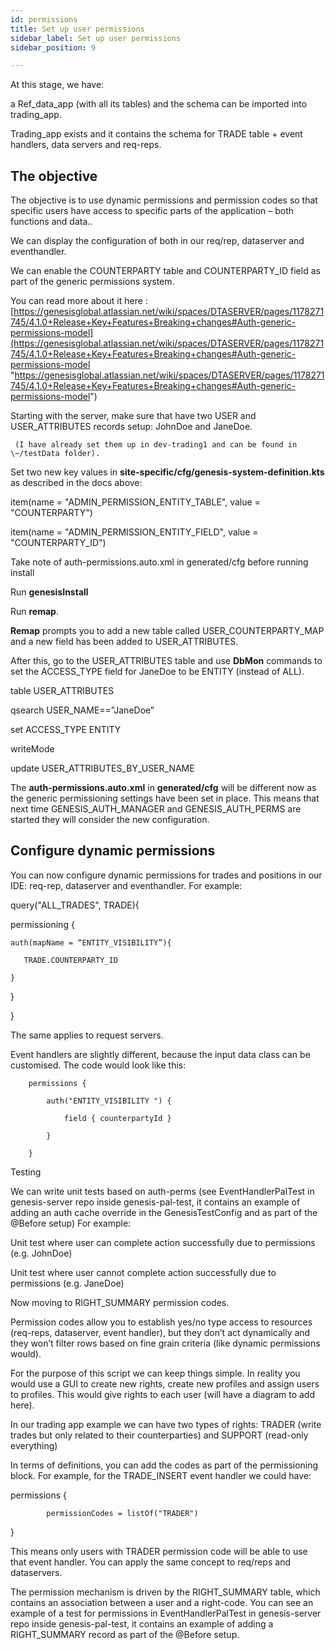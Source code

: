```yaml
---
id: permissions
title: Set up user permissions
sidebar_label: Set up user permissions
sidebar_position: 9

---
```

At this stage, we have:

 a Ref_data_app  (with all its tables) and the schema can be imported into trading_app.

Trading_app exists and it contains the schema for TRADE table + event handlers, data servers and req-reps.

## The objective

The objective is to use dynamic permissions and permission codes so that specific users have access to specific parts of the application – both functions and data.. 

We can display the configuration of both in our req/rep, dataserver and eventhandler.

We can enable the COUNTERPARTY table and COUNTERPARTY_ID field as part of the generic permissions system. 

You can read more about it here : [https://genesisglobal.atlassian.net/wiki/spaces/DTASERVER/pages/1178271745/4.1.0+Release+Key+Features+Breaking+changes#Auth-generic-permissions-model](https://genesisglobal.atlassian.net/wiki/spaces/DTASERVER/pages/1178271745/4.1.0+Release+Key+Features+Breaking+changes#Auth-generic-permissions-model "https://genesisglobal.atlassian.net/wiki/spaces/DTASERVER/pages/1178271745/4.1.0+Release+Key+Features+Breaking+changes#Auth-generic-permissions-model")

Starting with the server, make sure that  have two USER and USER_ATTRIBUTES records setup: JohnDoe and JaneDoe. 

     (I have already set them up in dev-trading1 and can be found in \~/testData folder).

Set two new key values in **site-specific/cfg/genesis-system-definition.kts** as described in the docs above:

item(name = "ADMIN_PERMISSION_ENTITY_TABLE", value = "COUNTERPARTY")

item(name = "ADMIN_PERMISSION_ENTITY_FIELD", value = "COUNTERPARTY_ID")

Take note of auth-permissions.auto.xml in generated/cfg before running install

Run **genesisInstall**

Run **remap**.

**Remap** prompts you to add a new table called USER_COUNTERPARTY_MAP and a new field has been added to USER_ATTRIBUTES.

After this, go to the USER_ATTRIBUTES table and use **DbMon** commands to set the ACCESS_TYPE field for JaneDoe to be ENTITY (instead of ALL). 

table USER_ATTRIBUTES

qsearch USER_NAME==”JaneDoe”

set ACCESS_TYPE ENTITY

writeMode

update USER_ATTRIBUTES_BY_USER_NAME

The **auth-permissions.auto.xml** in **generated/cfg** will be different now as the generic permissioning settings have been set in place. This means that next time GENESIS_AUTH_MANAGER and GENESIS_AUTH_PERMS are started they will consider the new configuration.

## Configure dynamic permissions

You can now configure dynamic permissions for trades and positions in our IDE: req-rep, dataserver and eventhandler. For example:

query("ALL_TRADES", TRADE){

permissioning {

    auth(mapName = “ENTITY_VISIBILITY”){ 
    
       TRADE.COUNTERPARTY_ID 
    
    } 

}

}

The same applies to request servers.

Event handlers are slightly different, because the input data class can be customised. The code would look like this:

        permissions { 
    
            auth("ENTITY_VISIBILITY ") { 
    
                field { counterpartyId } 
    
            } 
    
        } 

Testing

We can write unit tests based on auth-perms (see EventHandlerPalTest in genesis-server repo inside genesis-pal-test, it contains an example of adding an auth cache override in the GenesisTestConfig and as part of the @Before setup) For example:

Unit test where user can complete action successfully due to permissions (e.g. JohnDoe)

Unit test where user cannot complete action successfully due to permissions (e.g. JaneDoe)

Now moving to RIGHT_SUMMARY permission codes.

Permission codes allow you to establish yes/no type access to resources (req-reps, dataserver, event handler), but they don’t act dynamically and they won’t filter rows based on fine grain criteria (like dynamic permissions would).

For the purpose of this script we can keep things simple. In reality you would use a GUI to create new rights, create new profiles and assign users to profiles. This would give rights to each user (will have a diagram to add here).

In our trading app example we can have two types of rights: TRADER (write trades but only related to their counterparties) and SUPPORT (read-only everything)

In terms of definitions, you can add the codes as part of the permissioning block. For example, for the TRADE_INSERT event handler we could have:

permissions {

            permissionCodes = listOf("TRADER") 

}

This means only users with TRADER permission code will be able to use that event handler. You can apply the same concept to req/reps and dataservers.

The permission mechanism is driven by the RIGHT_SUMMARY table, which contains an association between a user and a right-code. You can see an example of a test for permissions in EventHandlerPalTest in genesis-server repo inside genesis-pal-test, it contains an example of adding a RIGHT_SUMMARY record as part of the @Before setup.